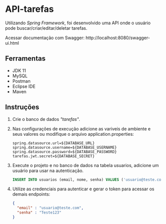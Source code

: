 <h1>API-tarefas</h1>
<p>Utilizando <em>Spring Framework</em>, foi desenvolvido uma API onde o usuário pode buscar/criar/editar/deletar tarefas.</p>

Acessar documentação com Swagger: http://localhost:8080/swagger-ui.html

## Ferramentas

- JDK 11
- MySQL
- Postman
- Eclipse IDE
- Maven

## Instruções

1. Crie o banco de dados *"tarefas"*.
2. Nas configurações de execução adicione as variveis de ambiente e seus valores ou modifique o arquivo application.properties:

    `spring.datasource.url=${DATABASE_URL}`<br>
    `spring.datasource.username=${DATABASE_USERNAME}`<br>
    `spring.datasource.password=${DATABASE_PASSWORD}`<br>
    `tarefas.jwt.secret=${DATABASE_SECRET}`
    
3. Execute o projeto e no banco de dados na tabela usuarios, adicione um usuário para usar na autenticação.
    ~~~sql
    INSERT INTO usuarios (email, nome, senha) VALUES ('usuario@teste.com', 'Teste', '$2a$10$Z3U/0xhau3hnejQCdJpCgOs2Ewy2rZJ79o1uC7DZm3J3TLOSB45gm');
4. Utilize as credenciais para autenticar e gerar o token para acessar os demais endpoints:
    ~~~json
    {
      "email" : "usuario@teste.com",
      "senha" : "Teste123"
    }
    
